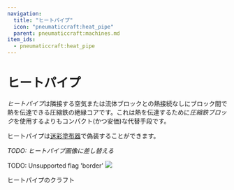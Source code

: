 ```yaml
---
navigation:
  title: "ヒートパイプ"
  icon: "pneumaticcraft:heat_pipe"
  parent: pneumaticcraft:machines.md
item_ids:
  - pneumaticcraft:heat_pipe
---
```


# ヒートパイプ

*ヒートパイプ*は隣接する空気または流体ブロックとの熱接続なしにブロック間で熱を伝達できる圧縮鉄の絶縁コアです。これは熱を伝達するために*圧縮鉄ブロック*を使用するよりもコンパクト(かつ安価)な代替手段です。

ヒートパイプは[迷彩塗布器](../tools/camo_applicator.md)で偽装することができます。

*TODO: ヒートパイプ画像に差し替える*

TODO: Unsupported flag 'border'
![](heat_sinks.png)

ヒートパイプのクラフト

<Recipe id="pneumaticcraft:heat_pipe" />

